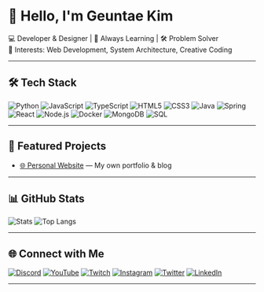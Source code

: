 # 👋 Hello, I'm Geuntae Kim

💻 Developer & Designer | 🌱 Always Learning | 🛠 Problem Solver  
🎯 Interests: Web Development, System Architecture, Creative Coding

---

## 🛠 Tech Stack
![Python](https://img.shields.io/badge/Python-3776AB?style=flat&logo=python&logoColor=white)
![JavaScript](https://img.shields.io/badge/JavaScript-F7DF1E?style=flat&logo=javascript&logoColor=black)
![TypeScript](https://img.shields.io/badge/TypeScript-3178C6?style=flat&logo=typescript&logoColor=white)
![HTML5](https://img.shields.io/badge/HTML5-E34F26?style=flat&logo=html5&logoColor=white)
![CSS3](https://img.shields.io/badge/CSS3-1572B6?style=flat&logo=css3&logoColor=white)
![Java](https://img.shields.io/badge/Java-007396?style=flat&logo=openjdk&logoColor=white)
![Spring](https://img.shields.io/badge/Spring-6DB33F?style=flat&logo=spring&logoColor=white)
![React](https://img.shields.io/badge/React-61DAFB?style=flat&logo=react&logoColor=black)
![Node.js](https://img.shields.io/badge/Node.js-339933?style=flat&logo=node.js&logoColor=white)
![Docker](https://img.shields.io/badge/Docker-2496ED?style=flat&logo=docker&logoColor=white)
![MongoDB](https://img.shields.io/badge/MongoDB-47A248?style=flat&logo=mongodb&logoColor=white)
![SQL](https://img.shields.io/badge/SQL-336791?style=flat&logo=postgresql&logoColor=white)

---

## 📌 Featured Projects
- [🌐 Personal Website](https://geuntae.kr) — My own portfolio & blog

---

## 📊 GitHub Stats
![Stats](https://github-readme-stats.vercel.app/api?username=geuntae021&show_icons=true&theme=tokyonight)
![Top Langs](https://github-readme-stats.vercel.app/api/top-langs/?username=geuntae021&layout=compact&theme=tokyonight)

---

## 🌐 Connect with Me

[![Discord](https://img.shields.io/badge/Discord-Join%20Server-5865F2?style=flat&logo=discord&logoColor=white)](https://discord.gg/EyT5SuKWaw)
[![YouTube](https://img.shields.io/badge/YouTube-Subscribe-FF0000?style=flat&logo=youtube&logoColor=white)](https://youtube.com/@kim.geuntae)
[![Twitch](https://img.shields.io/badge/Twitch-Live-9146FF?style=flat&logo=twitch&logoColor=white)](https://twitch.tv/)
[![Instagram](https://img.shields.io/badge/Instagram-Follow-E4405F?style=flat&logo=instagram&logoColor=white)](https://instagram.com/kr_geuntae)
[![Twitter](https://img.shields.io/badge/Twitter-Follow-1DA1F2?style=flat&logo=twitter&logoColor=white)](https://twitter.com/)
[![LinkedIn](https://img.shields.io/badge/LinkedIn-Connect-0A66C2?style=flat&logo=linkedin&logoColor=white)](https://linkedin.com/in/kr-geuntae)

---
